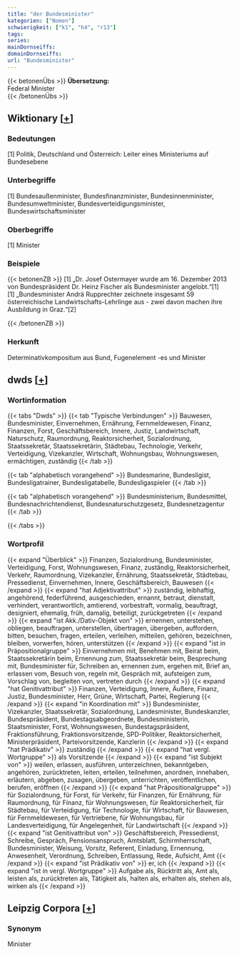 ```yaml
---
title: "der Bundesminister"
kategorien: ["Nomen"]
schwierigkeit: ["k1", "h4", "r13"]
tags:
series:
mainDornseiffs:
domainDornseiffs:
url: "Bundesminister"
---
```


{{< betonenÜbs >}}
**Übersetzung:**  
Federal Minister  
{{< /betonenÜbs >}}

## Wiktionary [[+](https://de.wiktionary.org/wiki/Bundesminister)]

### Bedeutungen
[1] Politik, Deutschland und Österreich: Leiter eines Ministeriums auf Bundesebene  

### Unterbegriffe
[1] Bundesaußenminister, Bundesfinanzminister, Bundesinnenminister, Bundesumweltminister, Bundesverteidigungsminister, Bundeswirtschaftsminister  

### Oberbegriffe
[1] Minister  

### Beispiele
{{< betonenZB >}}
[1] „Dr. Josef Ostermayer wurde am 16. Dezember 2013 von Bundespräsident Dr. Heinz Fischer als Bundesminister angelobt.“[1]  
[1] „Bundesminister Andrä Rupprechter zeichnete insgesamt 59 österreichische Landwirtschafts-Lehrlinge aus - zwei davon machen ihre Ausbildung in Graz.“[2]  

{{< /betonenZB >}}
### Herkunft
Determinativkompositum aus Bund, Fugenelement -es und Minister  



## dwds [[+](https://www.dwds.de/wb/Bundesminister)]

### Wortinformation
{{< tabs "Dwds" >}}
{{< tab "Typische Verbindungen" >}}
Bauwesen, Bundesminister, Einvernehmen, Ernährung, Fernmeldewesen, Finanz, Finanzen, Forst, Geschäftsbereich, Innere, Justiz, Landwirtschaft, Naturschutz, Raumordnung, Reaktorsicherheit, Sozialordnung, Staatssekretär, Staatssekretärin, Städtebau, Technologie, Verkehr, Verteidigung, Vizekanzler, Wirtschaft, Wohnungsbau, Wohnungswesen, ermächtigen, zuständig
{{< /tab >}}

{{< tab "alphabetisch vorangehend" >}}
Bundesmarine, Bundesligist, Bundesligatrainer, Bundesligatabelle, Bundesligaspieler
{{< /tab >}}

{{< tab "alphabetisch vorangehend" >}}
Bundesministerium, Bundesmittel, Bundesnachrichtendienst, Bundesnaturschutzgesetz, Bundesnetzagentur
{{< /tab >}}

{{< /tabs >}}

### Wortprofil
{{< expand "Überblick" >}} Finanzen, Sozialordnung, Bundesminister, Verteidigung, Forst, Wohnungswesen, Finanz, zuständig, Reaktorsicherheit, Verkehr, Raumordnung, Vizekanzler, Ernährung, Staatssekretär, Städtebau, Pressedienst, Einvernehmen, Innere, Geschäftsbereich, Bauwesen {{< /expand >}}
{{< expand "hat Adjektivattribut" >}} zuständig, leibhaftig, angehörend, federführend, ausgeschieden, ernannt, betraut, dienstalt, verhindert, verantwortlich, amtierend, vorbestraft, vormalig, beauftragt, designiert, ehemalig, früh, damalig, beteiligt, zurückgetreten {{< /expand >}}
{{< expand "ist Akk./Dativ-Objekt von" >}} ernennen, unterstehen, obliegen, beauftragen, unterstellen, übertragen, übergeben, auffordern, bitten, besuchen, fragen, erteilen, verleihen, mitteilen, gehören, bezeichnen, bleiben, vorwerfen, hören, unterstützen {{< /expand >}}
{{< expand "ist in Präpositionalgruppe" >}} Einvernehmen mit, Benehmen mit, Beirat beim, Staatssekretärin beim, Ernennung zum, Staatssekretär beim, Besprechung mit, Bundesminister für, Schreiben an, ernennen zum, ergehen mit, Brief an, erlassen vom, Besuch von, regeln mit, Gespräch mit, aufsteigen zum, Vorschlag von, begleiten von, vertreten durch {{< /expand >}}
{{< expand "hat Genitivattribut" >}} Finanzen, Verteidigung, Innere, Äußere, Finanz, Justiz, Bundesminister, Herr, Grüne, Wirtschaft, Partei, Regierung {{< /expand >}}
{{< expand "in Koordination mit" >}} Bundesminister, Vizekanzler, Staatssekretär, Sozialordnung, Landesminister, Bundeskanzler, Bundespräsident, Bundestagsabgeordnete, Bundesministerin, Staatsminister, Forst, Wohnungswesen, Bundestagspräsident, Fraktionsführung, Fraktionsvorsitzende, SPD-Politiker, Reaktorsicherheit, Ministerpräsident, Parteivorsitzende, Kanzlerin {{< /expand >}}
{{< expand "hat Prädikativ" >}} zuständig {{< /expand >}}
{{< expand "hat vergl. Wortgruppe" >}} als Vorsitzende {{< /expand >}}
{{< expand "ist Subjekt von" >}} weilen, erlassen, ausführen, unterzeichnen, bekanntgeben, angehören, zurücktreten, leiten, erteilen, teilnehmen, anordnen, innehaben, erläutern, abgeben, zusagen, übergeben, unterrichten, veröffentlichen, berufen, eröffnen {{< /expand >}}
{{< expand "hat Präpositionalgruppe" >}} für Sozialordnung, für Forst, für Verkehr, für Finanzen, für Ernährung, für Raumordnung, für Finanz, für Wohnungswesen, für Reaktorsicherheit, für Städtebau, für Verteidigung, für Technologie, für Wirtschaft, für Bauwesen, für Fernmeldewesen, für Vertriebene, für Wohnungsbau, für Landesverteidigung, für Angelegenheit, für Landwirtschaft {{< /expand >}}
{{< expand "ist Genitivattribut von" >}} Geschäftsbereich, Pressedienst, Schreibe, Gespräch, Pensionsanspruch, Amtsblatt, Schirmherrschaft, Bundesminister, Weisung, Vorsitz, Referent, Einladung, Ernennung, Anwesenheit, Verordnung, Schreiben, Entlassung, Rede, Aufsicht, Amt {{< /expand >}}
{{< expand "ist Prädikativ von" >}} er, ich {{< /expand >}}
{{< expand "ist in vergl. Wortgruppe" >}} Aufgabe als, Rücktritt als, Amt als, leisten als, zurücktreten als, Tätigkeit als, halten als, erhalten als, stehen als, wirken als {{< /expand >}}

## Leipzig Corpora [[+](https://corpora.uni-leipzig.de/en/res?word=Bundesminister&corpusId=deu_newscrawl-public_2018)]


### Synonym
Minister

